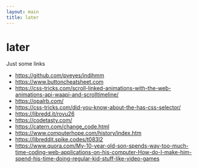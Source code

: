```yaml
---
layout: main
title: later
---
```


# later

Just some links

- <a href="https://github.com/pveyes/indihmm">https://github.com/pveyes/indihmm</a>
- <a href="https://www.buttoncheatsheet.com/">https://www.buttoncheatsheet.com</a>
- <a href="https://css-tricks.com/scroll-linked-animations-with-the-web-animations-api-waapi-and-scrolltimeline/">https://css-tricks.com/scroll-linked-animations-with-the-web-animations-api-waapi-and-scrolltimeline/</a>
- <a href="https://opalrb.com/">https://opalrb.com/</a>
- <a href="https://css-tricks.com/did-you-know-about-the-has-css-selector/">https://css-tricks.com/did-you-know-about-the-has-css-selector/</a>
- <a href="https://libredd.it/rovu26">https://libredd.it/rovu26</a>
- <a href="https://codetasty.com/">https://codetasty.com/</a>
- <a href="https://catern.com/change_code.html">https://catern.com/change_code.html</a>
- <a href="https://www.computerhope.com/history/index.htm">https://www.computerhope.com/history/index.htm</a>
- <a href="https://libreddit.spike.codes/t083l2">https://libreddit.spike.codes/t083l2</a>
- <a href="https://www.quora.com/My-10-year-old-son-spends-way-too-much-time-coding-web-applications-on-his-computer-How-do-I-make-him-spend-his-time-doing-regular-kid-stuff-like-video-games">https://www.quora.com/My-10-year-old-son-spends-way-too-much-time-coding-web-applications-on-his-computer-How-do-I-make-him-spend-his-time-doing-regular-kid-stuff-like-video-games</a>
